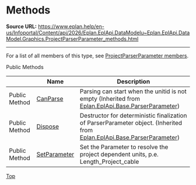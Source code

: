 # Methods

**Source URL:** https://www.eplan.help/en-us/Infoportal/Content/api/2026/Eplan.EplApi.DataModelu~Eplan.EplApi.DataModel.Graphics.ProjectParserParameter_methods.html

---

For a list of all members of this type, see [ProjectParserParameter members](Eplan.EplApi.DataModelu~Eplan.EplApi.DataModel.Graphics.ProjectParserParameter_members.html).

Public Methods

|  | Name | Description |
| --- | --- | --- |
| Public Method | [CanParse](Eplan.EplApi.Baseu~Eplan.EplApi.Base.ParserParameter~CanParse.html) | Parsing can start when the unitid is not empty (Inherited from [Eplan.EplApi.Base.ParserParameter](Eplan.EplApi.Baseu~Eplan.EplApi.Base.ParserParameter.html)) |
| Public Method | [Dispose](Eplan.EplApi.Baseu~Eplan.EplApi.Base.ParserParameter~Dispose().html) | Destructor for deterministic finalization of ParserParameter object. (Inherited from [Eplan.EplApi.Base.ParserParameter](Eplan.EplApi.Baseu~Eplan.EplApi.Base.ParserParameter.html)) |
| Public Method | [SetParameter](Eplan.EplApi.DataModelu~Eplan.EplApi.DataModel.Graphics.ProjectParserParameter~SetParameter.html) | Set the Parameter to resolve the project dependent units, p.e. Length\_Project\_cable |

[Top](#top)
